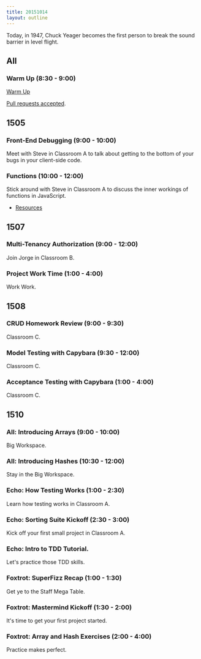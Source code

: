 ```yaml
---
title: 20151014
layout: outline
---
```


Today, in 1947, Chuck Yeager becomes the first person to break the sound barrier in level flight.

## All

### Warm Up (8:30 - 9:00)

[Warm Up](https://thewarmup.herokuapp.com)

[Pull requests accepted](https://github.com/mikedao/the-warm-up).


## 1505

### Front-End Debugging (9:00 - 10:00)

Meet with Steve in Classroom A to talk about getting to the bottom of your bugs in your client-side code.

### Functions (10:00 - 12:00)

Stick around with Steve in Classroom A to discuss the inner workings of functions in JavaScript.

* [Resources](https://github.com/mdn/advanced-js-fundamentals-ck/tree/gh-pages/tutorials/02-functions)

## 1507

### Multi-Tenancy Authorization (9:00 - 12:00)

Join Jorge in Classroom B.

### Project Work Time (1:00 - 4:00)

Work Work.


## 1508

### CRUD  Homework Review (9:00 - 9:30)

Classroom C.

### Model Testing with Capybara (9:30 - 12:00)

Classroom C.

### Acceptance Testing with Capybara (1:00 - 4:00)

Classroom C.


## 1510

### All: Introducing Arrays (9:00 - 10:00)

Big Workspace.

### All: Introducing Hashes (10:30 - 12:00)

Stay in the Big Workspace.

### Echo: How Testing Works (1:00 - 2:30)

Learn how testing works in Classroom A.

### Echo: Sorting Suite Kickoff (2:30 - 3:00)

Kick off your first small project in Classroom A.

### Echo: Intro to TDD Tutorial.

Let's practice those TDD skills.

### Foxtrot: SuperFizz Recap (1:00 - 1:30)

Get ye to the Staff Mega Table.

### Foxtrot: Mastermind Kickoff (1:30 - 2:00)

It's time to get your first project started.

### Foxtrot: Array and Hash Exercises (2:00 - 4:00)

Practice makes perfect.
